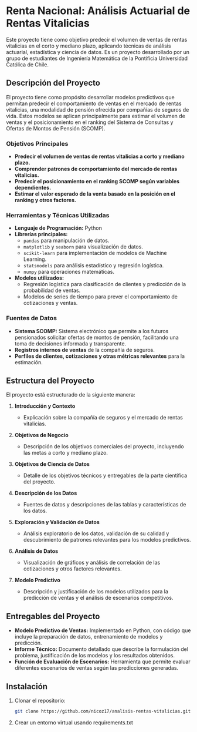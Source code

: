
# Renta Nacional: Análisis Actuarial de Rentas Vitalicias

Este proyecto tiene como objetivo predecir el volumen de ventas de rentas vitalicias en el corto y mediano plazo, aplicando técnicas de análisis actuarial, estadística y ciencia de datos. Es un proyecto desarrollado por un grupo de estudiantes de Ingeniería Matemática de la Pontificia Universidad Católica de Chile.

## Descripción del Proyecto

El proyecto tiene como propósito desarrollar modelos predictivos que permitan predecir el comportamiento de ventas en el mercado de rentas vitalicias, una modalidad de pensión ofrecida por compañías de seguros de vida. Estos modelos se aplican principalmente para estimar el volumen de ventas y el posicionamiento en el ranking del Sistema de Consultas y Ofertas de Montos de Pensión (SCOMP).

### Objetivos Principales

- **Predecir el volumen de ventas de rentas vitalicias a corto y mediano plazo.**
- **Comprender patrones de comportamiento del mercado de rentas vitalicias.**
- **Predecir el posicionamiento en el ranking SCOMP según variables dependientes.**
- **Estimar el valor esperado de la venta basado en la posición en el ranking y otros factores.**

### Herramientas y Técnicas Utilizadas

- **Lenguaje de Programación:** Python
- **Librerías principales:**
  - `pandas` para manipulación de datos.
  - `matplotlib` y `seaborn` para visualización de datos.
  - `scikit-learn` para implementación de modelos de Machine Learning.
  - `statsmodels` para análisis estadístico y regresión logística.
  - `numpy` para operaciones matemáticas.
- **Modelos utilizados:**
  - Regresión logística para clasificación de clientes y predicción de la probabilidad de ventas.
  - Modelos de series de tiempo para prever el comportamiento de cotizaciones y ventas.

### Fuentes de Datos

- **Sistema SCOMP:** Sistema electrónico que permite a los futuros pensionados solicitar ofertas de montos de pensión, facilitando una toma de decisiones informada y transparente.
- **Registros internos de ventas** de la compañía de seguros.
- **Perfiles de clientes, cotizaciones y otras métricas relevantes** para la estimación.

## Estructura del Proyecto

El proyecto está estructurado de la siguiente manera:

1. **Introducción y Contexto**
   - Explicación sobre la compañía de seguros y el mercado de rentas vitalicias.
   
2. **Objetivos de Negocio**
   - Descripción de los objetivos comerciales del proyecto, incluyendo las metas a corto y mediano plazo.

3. **Objetivos de Ciencia de Datos**
   - Detalle de los objetivos técnicos y entregables de la parte científica del proyecto.

4. **Descripción de los Datos**
   - Fuentes de datos y descripciones de las tablas y características de los datos.

5. **Exploración y Validación de Datos**
   - Análisis exploratorio de los datos, validación de su calidad y descubrimiento de patrones relevantes para los modelos predictivos.

6. **Análisis de Datos**
   - Visualización de gráficos y análisis de correlación de las cotizaciones y otros factores relevantes.

7. **Modelo Predictivo**
   - Descripción y justificación de los modelos utilizados para la predicción de ventas y el análisis de escenarios competitivos.

## Entregables del Proyecto

- **Modelo Predictivo de Ventas:** Implementado en Python, con código que incluye la preparación de datos, entrenamiento de modelos y predicción.
- **Informe Técnico:** Documento detallado que describe la formulación del problema, justificación de los modelos y los resultados obtenidos.
- **Función de Evaluación de Escenarios:** Herramienta que permite evaluar diferentes escenarios de ventas según las predicciones generadas.

## Instalación

1. Clonar el repositorio:
   ```bash
   git clone https://github.com/nicoz17/analisis-rentas-vitalicias.git
2. Crear un entorno virtual usando requirements.txt
